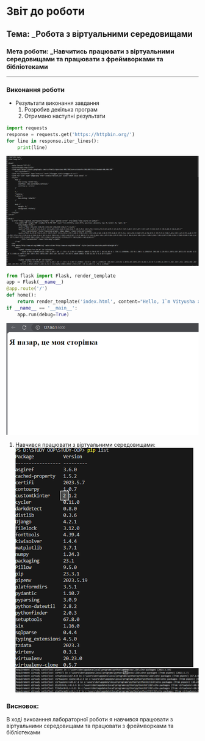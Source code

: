 # Звіт до роботи
## Тема: _Робота з віртуальними середовищами
### Мета роботи: _Навчитись працювати з віртуальними середовищами та працювати з фреймворками та бібліотеками
---
### Виконання роботи
- Результати виконання завдання
    1. Розробив декілька програм
    1. Отримано наступні результати

```python
import requests
response = requests.get('https://httpbin.org/')
for line in response.iter_lines():
    print(line)
```

![alt-text](https://github.com/nrezn/reznichenko/blob/main/4%20laba/Pictures/Screenshot_2_project.png "1")
```python
from flask import Flask, render_template
app = Flask(__name__)
@app.route('/')
def home():
    return render_template('index.html', content="Hello, I`m Vityusha xD")
if __name__ == '__main__':
    app.run(debug=True)
```
![alt-text](https://github.com/nrezn/reznichenko/blob/main/4%20laba/Pictures/Screenshot_1.png "2")

1. Навчився працювати з віртуальними середовищами:
![alt-text](https://github.com/nrezn/reznichenko/blob/main/4%20laba/Pictures/Screenshot_3_libs.png "3")
![alt-text](https://github.com/nrezn/reznichenko/blob/main/4%20laba/Pictures/Screenshot_4_env.png "4")

### Висновок: 
В ході викоанння лабораторної роботи я навчився працювати з віртуальними середовищами та працювати з фреймворками та бібліотеками
